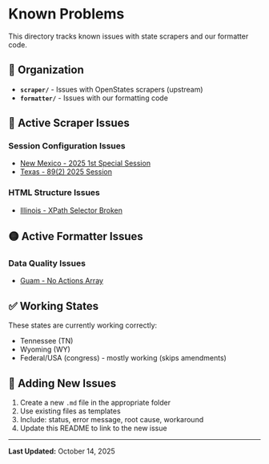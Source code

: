 # Known Problems

This directory tracks known issues with state scrapers and our formatter code.

## 📂 Organization

- **`scraper/`** - Issues with OpenStates scrapers (upstream)
- **`formatter/`** - Issues with our formatting code

## 🔴 Active Scraper Issues

### Session Configuration Issues

- [New Mexico - 2025 1st Special Session](scraper/new_mexico_session_config.md)
- [Texas - 89(2) 2025 Session](scraper/texas_session_config.md)

### HTML Structure Issues

- [Illinois - XPath Selector Broken](scraper/illinois_html_structure.md)

## 🟡 Active Formatter Issues

### Data Quality Issues

- [Guam - No Actions Array](formatter/guam_no_actions.md)

## ✅ Working States

These states are currently working correctly:

- Tennessee (TN)
- Wyoming (WY)
- Federal/USA (congress) - mostly working (skips amendments)

## 📝 Adding New Issues

1. Create a new `.md` file in the appropriate folder
2. Use existing files as templates
3. Include: status, error message, root cause, workaround
4. Update this README to link to the new issue

---

**Last Updated:** October 14, 2025
